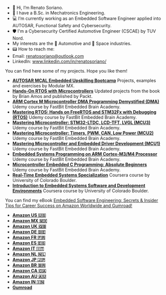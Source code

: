 - 👋 Hi, I’m Renato Soriano.
- 🤖 I have a B.Sc. in Mechatronics Engineering.
- 💻 I’m currently working as an Embedded Software Engineer applied into AUTOSAR, Functional Safety and Cybersecurity.
- 🛡️ I'm a Cybersecurity Certified Automotive Engineer (CSCAE) by TUV Nord.
- My interests are the 🚙 Automotive and 🚀 Space industries.
- 📟 How to reach me: 
- Email: renatosoriano@outlook.com
- LinkedIn: www.linkedin.com/in/renatosoriano/

You can find here some of my projects. Hope you like them!

- **[AUTOSAR MCAL Embedded Upskilling Bootcamp](https://github.com/renatosoriano/AUTOSAR-MCAL-Embedded-Upskilling-Bootcamp)** Projects, examples and exercises by Modular MX.
- **[Hands-On RTOS with Microcontrollers](https://github.com/renatosoriano/Hands-On-RTOS-with-Microcontrollers-Book-Projects)** Updated projects from the book by Brian Amos and published by Packt.
- **[ARM Cortex M Microcontroller DMA Programming Demystified (DMA)](https://github.com/renatosoriano/Udemy-Embedded-Course8_ARM-Cortex-M-Microcontroller-DMA-Programming-Demystified)** Udemy course by FastBit Embedded Brain Academy.
- **[Mastering RTOS: Hands on FreeRTOS and STM32Fx with Debugging (RTOS)](https://github.com/renatosoriano/Udemy-Embedded-Course7_Mastering-RTOS-Hands-on-FreeRTOS-and-STM32Fx-with-Debugging)** Udemy course by FastBit Embedded Brain Academy.
- **[Mastering Microcontroller: STM32-LTDC, LCD-TFT, LVGL (MCU3)](https://github.com/renatosoriano/Udemy-Embedded-Course5_Mastering-Microcontroller-STM32-LTDC-LCD-TFT-LVGL-MCU3)** Udemy course by FastBit Embedded Brain Academy.
- **[Mastering Microcontroller: Timers, PWM, CAN, Low Power (MCU2)](https://github.com/renatosoriano/Udemy-Embedded-Course4_Mastering-Microcontroller-Timers-PWM-CAN-Low-Power-MCU2)** Udemy course by FastBit Embedded Brain Academy.
- **[Mastering Microcontroller and Embedded Driver Development (MCU1)](https://github.com/renatosoriano/Udemy-Embedded-Course3_Mastering-Microcontroller-and-Embedded-Driver-Development-MCU1)** Udemy course by FastBit Embedded Brain Academy.
- **[Embedded Systems Programming on ARM Cortex-M3/M4 Processor](https://github.com/renatosoriano/Udemy-Embedded-Course2_Embedded-Systems-Programming-on-ARM-Cortex-M3-M4-Processor)** Udemy course by FastBit Embedded Brain Academy.
- **[Microcontroller Embedded C Programming: Absolute Beginners](https://github.com/renatosoriano/Udemy-Embedded-Course1_Microcontroller-Embedded-C-Programming-Absolute-Beginners)** Udemy course by FastBit Embedded Brain Academy.
- **[Real-Time Embedded Systems Specialization](https://github.com/renatosoriano/Coursera_Real-Time-Embedded-Systems-Specialization)** Coursera course by University of Colorado Boulder.
- **[Introduction to Embedded Systems Software and Development Environments](https://github.com/renatosoriano/Coursera_Introduction-to-Embedded-Systems-Software-and-Development-Environments)** Coursera course by University of Colorado Boulder.

You can find my eBook <ins>Embedded Software Engineering: Secrets & Insider Tips for Career Success<ins> on Amazon Worldwide and Gumroad! 

- **[Amazon US 🇺🇸](https://www.amazon.com/dp/B0CX5XXSPP)**
- **[Amazon MX 🇲🇽](https://www.amazon.com.mx/dp/B0CX5XXSPP)**
- **[Amazon UK 🇬🇧](https://www.amazon.co.uk/dp/B0CX5XXSPP)**
- **[Amazon DE 🇩🇪](https://www.amazon.de/dp/B0CX5XXSPP)**
- **[Amazon FR 🇫🇷](https://www.amazon.fr/dp/B0CX5XXSPP)**
- **[Amazon ES 🇪🇸](https://www.amazon.es/dp/B0CX5XXSPP)**
- **[Amazon IT 🇮🇹](https://www.amazon.it/dp/B0CX5XXSPP)**
- **[Amazon NL 🇳🇱](https://www.amazon.nl/dp/B0CX5XXSPP)**
- **[Amazon JP 🇯🇵](https://www.amazon.co.jp/dp/B0CX5XXSPP)**
- **[Amazon BR 🇧🇷](https://www.amazon.com.br/dp/B0CX5XXSPP)**
- **[Amazon CA 🇨🇦](https://www.amazon.ca/dp/B0CX5XXSPP)**
- **[Amazon AU 🇦🇺](https://www.amazon.com.au/dp/B0CX5XXSPP)**
- **[Amazon IN 🇮🇳](https://www.amazon.in/dp/B0CX5XXSPP)**
- **[Gumroad](https://renatosoriano.gumroad.com/l/CareerSuccessEmbedded/5c3dkg3)**

<!---
renatosoriano/renatosoriano is a ✨ special ✨ repository because its `README.md` (this file) appears on your GitHub profile.
You can click the Preview link to take a look at your changes.
--->
